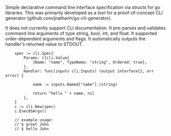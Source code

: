 Simple declarative command line interface specification via structs for go libraries. This was primarily developed as a tool for a proof-of-concept CLI generator (github.com/jnathanh/go-cli-generator).

It does not currently support CLI documentation. It pre-parses and validates command line arguments of type string, bool, int, and float. It supported order-dependent arguments and flags. It automatically outputs the handler's returned value to STDOUT.

```golang
	spec := cli.Spec{
		Params: []cli.Value{
			{Name: "name", TypeName: "string", Ordered: true},
		},
		Handler: func(inputs cli.Inputs) (output interface{}, err error) {

			name := inputs.Named["name"].(string)

			return "hello " + name, nil
		},
	}
    c := cli.New(spec)
    c.ExecOSArgs()

    // example usage:
    // $ greet John
    // $ hello John
```

